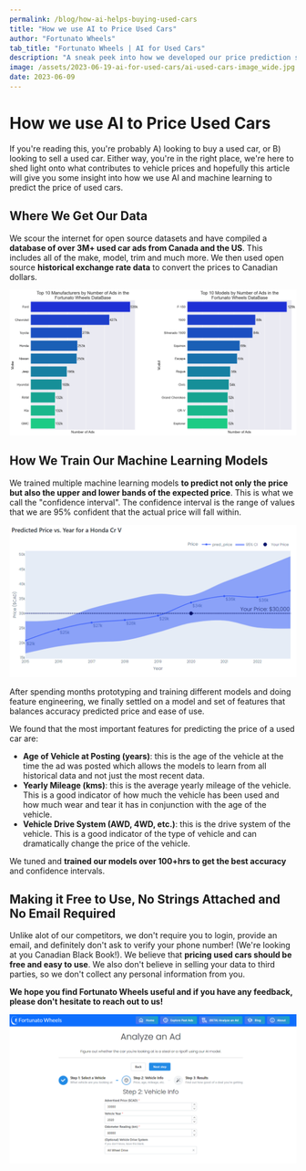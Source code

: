 ```yaml
---
permalink: /blog/how-ai-helps-buying-used-cars
title: "How we use AI to Price Used Cars"
author: "Fortunato Wheels"
tab_title: "Fortunato Wheels | AI for Used Cars"
description: "A sneak peek into how we developed our price prediction system."
image: /assets/2023-06-19-ai-for-used-cars/ai-used-cars-image_wide.jpg
date: 2023-06-09
---
```


# How we use AI to Price Used Cars

If you're reading this, you're probably A) looking to buy a used car, or B) looking to sell a used car. Either way, you're in the right place, we're here to shed light onto what contributes to vehicle prices and hopefully this article will give you some insight into how we use AI and machine learning to predict the price of used cars.

## Where We Get Our Data

We scour the internet for open source datasets and have compiled a **database of over 3M+ used car ads from Canada and the US**. This includes all of the make, model, trim and much more. We then used open source **historical exchange rate data** to convert the prices to Canadian dollars.

![](../../../assets/2023-06-19-ai-for-used-cars/make-model-counts.png#article)

## How We Train Our Machine Learning Models

We trained multiple machine learning models **to predict not only the price but also the upper and lower bands of the expected price**. This is what we call the "confidence interval". The confidence interval is the range of values that we are 95% confident that the actual price will fall within.

![](../../../assets/2023-06-19-ai-for-used-cars/crv-price-bands.png#article)

After spending months prototyping and training different models and doing feature engineering, we finally settled on a model and set of features that balances accuracy predicted price and ease of use.

We found that the most important features for predicting the price of a used car are:

- **Age of Vehicle at Posting (years)**: this is the age of the vehicle at the time the ad was posted which allows the models to learn from all historical data and not just the most recent data.
- **Yearly Mileage (kms)**: this is the average yearly mileage of the vehicle. This is a good indicator of how much the vehicle has been used and how much wear and tear it has in conjunction with the age of the vehicle.
- **Vehicle Drive System (AWD, 4WD, etc.)**: this is the drive system of the vehicle. This is a good indicator of the type of vehicle and can dramatically change the price of the vehicle.

We tuned and **trained our models over 100+hrs to get the best accuracy** and confidence intervals.

## Making it Free to Use, No Strings Attached and No Email Required

Unlike alot of our competitors, we don't require you to login, provide an email, and definitely don't ask to verify your phone number! (We're looking at you Canadian Black Book!). We believe that **pricing used cars should be free and easy to use**. We also don't believe in selling your data to third parties, so we don't collect any personal information from you.

**We hope you find Fortunato Wheels useful and if you have any feedback, please don't hesitate to reach out to us!**

![](../../../assets/2023-06-19-ai-for-used-cars/fwheel-analyze-ads-page.png#article)
